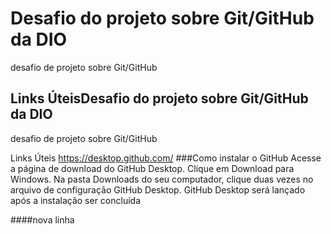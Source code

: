 # Desafio do projeto sobre Git/GitHub da DIO
desafio de projeto sobre Git/GitHub
## Links ÚteisDesafio do projeto sobre Git/GitHub da DIO
desafio de projeto sobre Git/GitHub

Links Úteis https://desktop.github.com/
###Como instalar o GitHub
Acesse a página de download do GitHub Desktop.
 Clique em Download para Windows. 
Na pasta Downloads do seu computador, 
clique duas vezes no arquivo de configuração GitHub Desktop. 
GitHub Desktop será lançado após a instalação ser concluída

####nova linha

